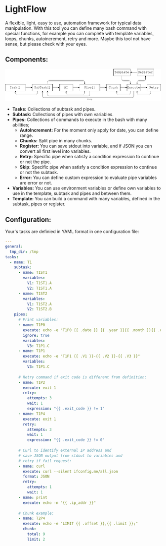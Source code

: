 # LightFlow

A flexible, light, easy to use, automation framework for typical data manipulation. With this tool you can define many bash command with special functions, for example you can complete with template variables, loops, chunks, autoincrement, retry and more. Maybe this tool not have sense, but please check with your eyes.

## Components:

![Flow](https://raw.githubusercontent.com/debeando/lightflow/master/assets/flow.png)

- **Tasks:** Collections of subtask and pipes.
- **Subtask:** Collections of pipes with own variables.
- **Pipes:** Collections of commands to execute in the bash with many abilities;
	- **AutoIncrement:** For the moment only apply for date, you can define range.
	- **Chunks:** Split pipe in many chunks.
	- **Register:** You can save stdout into variable, and if JSON you can convert all first level into variables.
	- **Retry:** Specific pipe when satisfy a condition expression to continue or not the pipe.
  - **Skip:** Specific pipe when satisfy a condition expression to continue or not the subtask.
  - **Error:** You can define custom expression to evaluate pipe variables are error or not.
- **Variables:** You can use environment variables or define own variables to use in the template, subtask and pipes and between them.
- **Template:** You can build a command with many variables, defined in the subtask, pipes or register.

## Configuration:

Your's tasks are definied in YAML format in one configuration file: 

```yaml
---
general:
  tmp_dir: /tmp
tasks:
  - name: T1
    subtask:
      - name: T1ST1
        variables:
          V1: T1ST1.A
          V2: T1ST1.A
      - name: T1ST2
        variables:
          V1: T1ST2.A
          V2: T1ST2.B
    pipes:
      # Print variables:
      - name: T1P0
        execute: echo -e "T1P0 {{ .date }} {{ .year }}{{ .month }}{{ .day }}"
        ignore: true
        variables:
          V3: T1P1.C
      - name: T1P1
        execute: echo -e "T1P1 {{ .V1 }}-{{ .V2 }}-{{ .V3 }}"
        variables:
          V3: T1P1.C

      # Retry command if exit code is different from definition:
      - name: T1P2
        execute: exit 1
        retry:
          attempts: 3
          wait: 1
          expression: "{{ .exit_code }} != 1"
      - name: T1P4
        execute: exit 1
        retry:
          attempts: 3
          wait: 1
          expression: "{{ .exit_code }} != 0"

      # Curl to identify external IP address and
      # save JSON output from stdout to variables and
      # retry if fail request:
      - name: curl
        execute: curl --silent ifconfig.me/all.json
        format: JSON
        retry:
          attempts: 1
          wait: 1
      - name: print
        execute: echo -n "{{ .ip_addr }}"

      # Chunk example:
      - name: T2P4
        execute: echo -e "LIMIT {{ .offset }},{{ .limit }};"
        chunk:
          total: 9
          limit: 2
```
